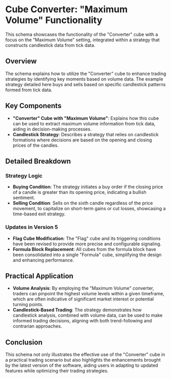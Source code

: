# Cube Converter: "Maximum Volume" Functionality

This schema showcases the functionality of the "Converter" cube with a focus on the "Maximum Volume" setting, integrated within a strategy that constructs candlestick data from tick data.

## Overview

The schema explains how to utilize the "Converter" cube to enhance trading strategies by identifying key moments based on volume data. The example strategy detailed here buys and sells based on specific candlestick patterns formed from tick data.

## Key Components

- **"Converter" Cube with "Maximum Volume"**: Explains how this cube can be used to extract maximum volume information from tick data, aiding in decision-making processes.
- **Candlestick Strategy**: Describes a strategy that relies on candlestick formations where decisions are based on the opening and closing prices of the candles.

## Detailed Breakdown

### Strategy Logic
- **Buying Condition**: The strategy initiates a buy order if the closing price of a candle is greater than its opening price, indicating a bullish sentiment.
- **Selling Condition**: Sells on the sixth candle regardless of the price movement, to capitalize on short-term gains or cut losses, showcasing a time-based exit strategy.

### Updates in Version 5
- **Flag Cube Modification**: The "Flag" cube and its triggering conditions have been revised to provide more precise and configurable signaling.
- **Formula Block Replacement**: All cubes from the formula block have been consolidated into a single "Formula" cube, simplifying the design and enhancing performance.

## Practical Application

- **Volume Analysis**: By employing the "Maximum Volume" converter, traders can pinpoint the highest volume levels within a given timeframe, which are often indicative of significant market interest or potential turning points.
- **Candlestick-Based Trading**: The strategy demonstrates how candlestick analysis, combined with volume data, can be used to make informed trading decisions, aligning with both trend-following and contrarian approaches.

## Conclusion

This schema not only illustrates the effective use of the "Converter" cube in a practical trading scenario but also highlights the enhancements brought by the latest version of the software, aiding users in adapting to updated features while optimizing their trading strategies.
